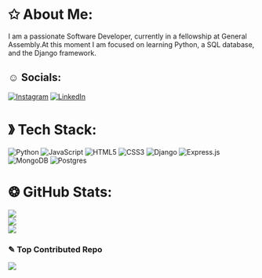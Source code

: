 # ✩ About Me:
I am a passionate Software Developer, currently in a fellowship at General Assembly.At this moment I am focused on learning Python, a SQL database, and the Django framework. 


## ☺ Socials:
[![Instagram](https://img.shields.io/badge/Instagram-%23E4405F.svg?logo=Instagram&logoColor=white)](https://instagram.com/https://www.instagram.com/byeeecass/?hl=en) [![LinkedIn](https://img.shields.io/badge/LinkedIn-%230077B5.svg?logo=linkedin&logoColor=white)](https://linkedin.com/in/https://www.linkedin.com/in/cass-walters/) 

# 》 Tech Stack:
![Python](https://img.shields.io/badge/python-3670A0?style=plastic&logo=python&logoColor=ffdd54) ![JavaScript](https://img.shields.io/badge/javascript-%23323330.svg?style=plastic&logo=javascript&logoColor=%23F7DF1E) ![HTML5](https://img.shields.io/badge/html5-%23E34F26.svg?style=plastic&logo=html5&logoColor=white) ![CSS3](https://img.shields.io/badge/css3-%231572B6.svg?style=plastic&logo=css3&logoColor=white) ![Django](https://img.shields.io/badge/django-%23092E20.svg?style=plastic&logo=django&logoColor=white) ![Express.js](https://img.shields.io/badge/express.js-%23404d59.svg?style=plastic&logo=express&logoColor=%2361DAFB) ![MongoDB](https://img.shields.io/badge/MongoDB-%234ea94b.svg?style=plastic&logo=mongodb&logoColor=white) ![Postgres](https://img.shields.io/badge/postgres-%23316192.svg?style=plastic&logo=postgresql&logoColor=white)
# ❂ GitHub Stats:
![](https://github-readme-stats.vercel.app/api?username=hicass&theme=dark&hide_border=true&include_all_commits=false&count_private=false)<br/>
![](https://github-readme-streak-stats.herokuapp.com/?user=hicass&theme=dark&hide_border=true)<br/>
![](https://github-readme-stats.vercel.app/api/top-langs/?username=hicass&theme=dark&hide_border=true&include_all_commits=false&count_private=false&layout=compact)

### ✎ Top Contributed Repo
![](https://github-contributor-stats.vercel.app/api?username=hicass&limit=5&theme=dark&combine_all_yearly_contributions=true)

<!-- Proudly created with GPRM ( https://gprm.itsvg.in ) -->
